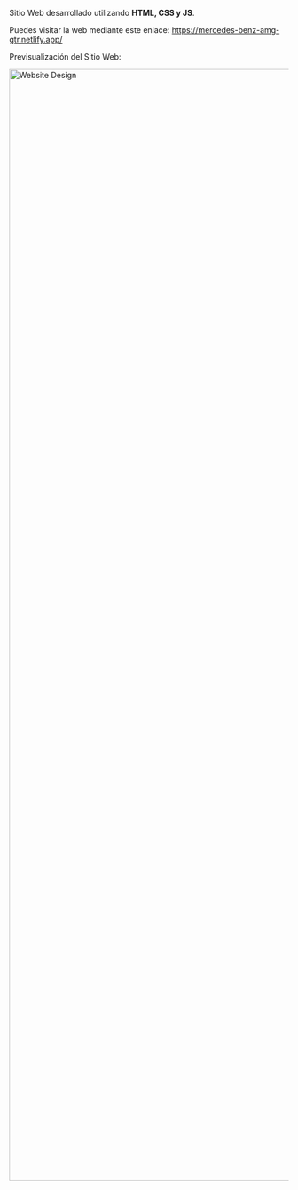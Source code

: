 Sitio Web desarrollado utilizando <strong>HTML, CSS y JS</strong>.<br>

Puedes visitar la web mediante este enlace: https://mercedes-benz-amg-gtr.netlify.app/<br>

Previsualización del Sitio Web: <br>

<img src="https://user-images.githubusercontent.com/51769095/126878353-ce2c909d-e14d-4432-9722-2315b1514c91.png" width= "800" height="2000" alt="Website Design"/><br>
